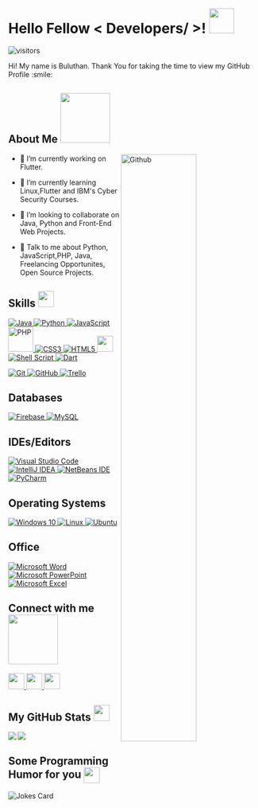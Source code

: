 <h1> Hello Fellow < Developers/ >! <img src = "https://raw.githubusercontent.com/MartinHeinz/MartinHeinz/master/wave.gif" width = 50px> </h1>
<p align='center'>

![visitors](https://visitor-badge.glitch.me/badge?page_id=pr0metheus00.pr0metheus00)

</p>
<div size='20px'> Hi! My name is Buluthan. Thank You for taking the time to view my GitHub Profile :smile: 
</div>

<h2> About Me <img src = "https://media0.giphy.com/media/KDDpcKigbfFpnejZs6/giphy.gif?cid=ecf05e47oy6f4zjs8g1qoiystc56cu7r9tb8a1fe76e05oty&rid=giphy.gif" width = 100px></h2>

<img width="55%" align="right" alt="Github" src="https://raw.githubusercontent.com/onimur/.github/master/.resources/git-header.svg" />


- 🔭 I’m currently working on Flutter.

- 🌱 I’m currently learning Linux,Flutter and IBM's Cyber Security Courses. 

- 👯 I’m looking to collaborate on Java, Python and Front-End Web Projects. 

- 💬 Talk to me about Python, JavaScript,PHP, Java, Freelancing Opportunites, Open Source Projects.

<h2> Skills <img src = "https://media2.giphy.com/media/QssGEmpkyEOhBCb7e1/giphy.gif?cid=ecf05e47a0n3gi1bfqntqmob8g9aid1oyj2wr3ds3mg700bl&rid=giphy.gif" width = 32px> </h2>
<a href="https://github.com/sheptang/markdown-badges"> <img alt="Java" src="https://img.shields.io/badge/java-%23ED8B00.svg?style=for-the-badge&logo=java&logoColor=white"/> </a>
<a href="https://github.com/sheptang/markdown-badges"> <img alt="Python" src="https://img.shields.io/badge/python-%2314354C.svg?style=for-the-badge&logo=python&logoColor=white"/> </a>
<a href="https://github.com/sheptang/markdown-badges"> <img alt="JavaScript" src="https://img.shields.io/badge/javascript-%23323330.svg?style=for-the-badge&logo=javascript&logoColor=%23F7DF1E"/> </a>
<a href="https://github.com/sheptang/markdown-badges"> <img alt="PHP" width='50px' src="https://img.shields.io/badge/php-%23777BB4.svg?style=for-the-badge&logo=php&logoColor=white"/> </a>
<a href="https://github.com/sheptang/markdown-badges"> <img alt="CSS3" src="https://img.shields.io/badge/css3-%231572B6.svg?style=for-the-badge&logo=css3&logoColor=white"/> </a>
<a href="https://github.com/sheptang/markdown-badges"> <img alt="HTML5" src="https://img.shields.io/badge/html5-%23E34F26.svg?style=for-the-badge&logo=html5&logoColor=white"/> </a>
<a href= https://raw.githubusercontent.com/rahulbanerjee26/githubAboutMeGenerator/main/icons/flutter.svg > <img width ='32px' src ='https://raw.githubusercontent.com/rahulbanerjee26/githubAboutMeGenerator/main/icons/flutter.svg'> </a>
<a href="https://github.com/sheptang/markdown-badges"> <img alt="Shell Script" src="https://img.shields.io/badge/shell_script-%23121011.svg?style=for-the-badge&logo=gnu-bash&logoColor=white"/> </a>
<a href="https://github.com/sheptang/markdown-badges"> <img alt="Dart" src="https://img.shields.io/badge/dart-%230175C2.svg?style=for-the-badge&logo=dart&logoColor=white"/> </a>
  
  
<a href="https://github.com/sheptang/markdown-badges"> <img alt="Git" src="https://img.shields.io/badge/git-%23F05033.svg?style=for-the-badge&logo=git&logoColor=white"/> </a>
<a href="https://github.com/sheptang/markdown-badges"> <img alt="GitHub" src="https://img.shields.io/badge/github-%23121011.svg?style=for-the-badge&logo=github&logoColor=white"/> </a>
<a href="https://trello.com/buluthaninan"> <img alt="Trello" src="https://img.shields.io/badge/Trello-%23026AA7.svg?style=for-the-badge&logo=Trello&logoColor=white"/> </a>
  
  

  
  <h2>Databases</h2>
<a href="https://github.com/sheptang/markdown-badges"> <img alt="Firebase" src="https://img.shields.io/badge/firebase-%23039BE5.svg?style=for-the-badge&logo=firebase"/> </a>
<a href="https://github.com/sheptang/markdown-badges"> <img alt="MySQL" src="https://img.shields.io/badge/mysql-%2300f.svg?style=for-the-badge&logo=mysql&logoColor=white"/> </a>
  
  
  
  
  <h2>IDEs/Editors</h2>
  <a href="https://github.com/sheptang/markdown-badges"> <img alt="Visual Studio Code" src="https://img.shields.io/badge/VisualStudioCode-0078d7.svg?style=for-the-badge&logo=visual-studio-code&logoColor=white"/> </a>
  <a href="https://github.com/sheptang/markdown-badges"> <img alt="IntelliJ IDEA" src="https://img.shields.io/badge/IntelliJIDEA-000000.svg?style=for-the-badge&logo=intellij-idea&logoColor=white"/> </a>
  <a href="https://github.com/sheptang/markdown-badges"> <img alt="NetBeans IDE" src="https://img.shields.io/badge/NetBeansIDE-1B6AC6.svg?style=for-the-badge&logo=apache-netbeans-ide&logoColor=white"/> </a>
  <a href="https://github.com/sheptang/markdown-badges"> <img alt="PyCharm" src="https://img.shields.io/badge/pycharm-143?style=for-the-badge&logo=pycharm&logoColor=black&color=black&labelColor=green"/> </a>
 
  
<h2>Operating Systems</h2>
<a href="https://github.com/sheptang/markdown-badges"><img alt="Windows 10" src="https://img.shields.io/badge/Windows-0078D6?style=for-the-badge&logo=windows&logoColor=white"/> </a>
<a href="https://github.com/sheptang/markdown-badges"> <img alt="Linux" src="https://img.shields.io/badge/Linux-FCC624?style=for-the-badge&logo=linux&logoColor=black"> </a>
<a href="https://github.com/sheptang/markdown-badges"> <img alt="Ubuntu" src="https://img.shields.io/badge/Ubuntu-E95420?style=for-the-badge&logo=ubuntu&logoColor=white" /> </a>
  
<h2>Office</h2>
  <a href="https://github.com/sheptang/markdown-badges"><img alt="Microsoft Word" src="https://img.shields.io/badge/Microsoft_Word-2B579A?style=for-the-badge&logo=microsoft-word&logoColor=white" /> </a>
<a href="https://github.com/sheptang/markdown-badges"> <img alt="Microsoft PowerPoint" src="https://img.shields.io/badge/Microsoft_PowerPoint-B7472A?style=for-the-badge&logo=microsoft-powerpoint&logoColor=white" /> </a>
<a href="https://github.com/sheptang/markdown-badges"> <img alt="Microsoft Excel" src="https://img.shields.io/badge/Microsoft_Excel-217346?style=for-the-badge&logo=microsoft-excel&logoColor=white" /> </a>
  


<h2> Connect with me <img src='https://raw.githubusercontent.com/ShahriarShafin/ShahriarShafin/main/Assets/handshake.gif' width="100px"> </h2>
  
<a href= https://www.instagram.com/buluthann > <img width ='32px' src ='https://raw.githubusercontent.com/rahulbanerjee26/githubAboutMeGenerator/main/icons/instagram.svg'> </a>
<a href= https://leetcode.com/buluthaninan/ > <img width ='32px' src ='https://raw.githubusercontent.com/rahulbanerjee26/githubAboutMeGenerator/main/icons/leet-code.svg'> </a>
<a href= https://www.hackerrank.com/buluthaninan > <img width ='32px' src ='https://raw.githubusercontent.com/rahulbanerjee26/githubAboutMeGenerator/main/icons/hackerrank.svg'> </a>



<h2> My GitHub Stats <img src='https://media1.giphy.com/media/du3J3cXyzhj75IOgvA/giphy.gif?cid=ecf05e47x2g034i9pzwtzzsd3xgg2w9nr94t4tflbbgo3008&rid=giphy.gif' width='32px'> </h2>

<a href="https://github.com/anuraghazra/github-readme-stats">
<img align="left" src="https://github-readme-stats.vercel.app/api?username=pr0metheus00&count_private=true&show_icons=true&theme=tokyonight" />
</a>
<a href="https://github.com/anuraghazra/convoychat">
<img align="center" src="https://github-readme-stats.vercel.app/api/top-langs/?username=pr0metheus00&theme=tokyonight" />
</a>

<h2> Some Programming Humor for you <img align ='center' src='https://media2.giphy.com/media/UQDSBzfyiBKvgFcSTw/giphy.gif?cid=ecf05e47p3cd513axbek3f56ti3jzizq8hincw20jauyyfyw&rid=giphy.gif' width = '32px'></h2>

![Jokes Card](https://readme-jokes.vercel.app/api?theme=highcontrast)

